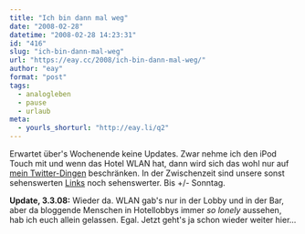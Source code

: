 ```yaml
---
title: "Ich bin dann mal weg"
date: "2008-02-28"
datetime: "2008-02-28 14:23:31"
id: "416"
slug: "ich-bin-dann-mal-weg"
url: "https://eay.cc/2008/ich-bin-dann-mal-weg/"
author: "eay"
format: "post"
tags:
  - analogleben
  - pause
  - urlaub
meta:
  - yourls_shorturl: "http://eay.li/q2"
---
```


Erwartet über's Wochenende keine Updates. Zwar nehme ich den iPod Touch mit und wenn das Hotel WLAN hat, dann wird sich das wohl nur auf [mein Twitter-Dingen](http://twitter.com/Eay) beschränken. In der Zwischenzeit sind unsere sonst sehenswerten [Links](http://eay.cc/links/) noch sehenswerter. Bis +/- Sonntag.

**Update, 3.3.08:** Wieder da. WLAN gab's nur in der Lobby und in der Bar, aber da bloggende Menschen in Hotellobbys immer _so lonely_ aussehen, hab ich euch allein gelassen. Egal. Jetzt geht's ja schon wieder weiter hier...
